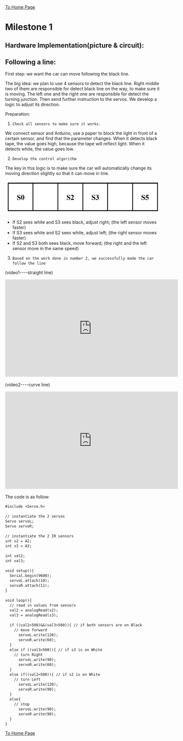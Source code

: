 [To Home Page](./index.md)

# Milestone 1

## Hardware Implementation(picture & circuit):


## Following a line:
First step: we want the car can move following the black line.
 
The big idea: we plan to use 4 sensors to detect the black line. Right middle two of them are responsible for detect black line on the way, to make sure it is moving. The left one and the right one are responsible for detect the turning junction. Then send further instruction to the servos. We develop a logic to adjust its direction.

Preparation:
1.     Check all sensors to make sure it works.
We connect sensor and Arduino, use a paper to block the light in front of a certain sensor, and find that the parameter changes. When it detects black tape, the value goes high, because the tape will reflect light. When it detects white, the value goes low.
 
2.     Develop the control algorithm
The key in this logic is to make sure the car will automatically change its moving direction slightly so that it can move in line.

![](./images/Milestone1/sensor_followLine.PNG) 

* If S2 sees white and S3 sees black, adjust right;
(the left sensor moves faster)
* If S3 sees white and S2 sees white, adjust left;
(the right sensor moves faster)
* If S2 and S3 both sees black, move forward;
(the right and the left sensor move in the same speed)

3.     Based on the work done in number 2, we successfully made the car follow the line

(video1----straight line)

<iframe width="560" height="315" src="https://www.youtube.com/embed/-5cJnf9C_Cc" frameborder="0" allowfullscreen></iframe>

(video2----curve line)

<iframe width="560" height="315" src="https://www.youtube.com/embed/QfTaJXfL2IU" frameborder="0" allowfullscreen></iframe>

The code is as follow:
``` 
#include <Servo.h>

// instantiate the 2 servos
Servo servoL;
Servo servoR;

// instantiate the 2 IR sensors
int s2 = A2;
int s3 = A3;
 
int val2;
int val3;
 
void setup(){
  Serial.begin(9600);
  servoL.attach(10);
  servoR.attach(11);
}
 
void loop(){
  // read in values from sensors
  val2 = analogRead(s2);
  val3 = analogRead(s3);
 
  if ((val2>500)&&(val3>500)){ // if both sensors are on Black
    // move forward
	  servoL.write(120);
	  servoR.write(60);
  }
  else if ((val3<500)){ // if s3 is on White
    // turn Right
	  servoL.write(90);
	  servoR.write(60);
  }
  else if((val2<500)){ // if s2 is on White 
    // turn Left
	  servoL.write(120);
	  servoR.write(90);
  }
  else{ 
    // stop
	  servoL.write(90);
	  servoR.write(90);
  } 
}
```

[To Home Page](./index.md)
